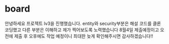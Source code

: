 # board
안녕하세요 프로젝트 lv3을 진행했습니다.
entity와 security부분은 해설 코드를 클론 코딩했고
다른 부분은 이해하고 제가 찍어보도록 노력했습니다 8월4일 제출예정이고
오전에 제출 후 오후에도 작업 예정이니 최대한 늦게 확인해주시면 감사하겠습니다!!

